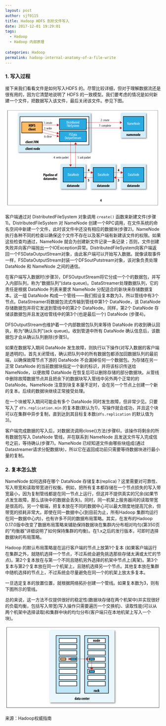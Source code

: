 ```yaml
---
layout: post
author: sjf0115
title: Hadoop HDFS 剖析文件写入
date: 2017-12-01 19:29:01
tags:
  - Hadoop
  - Hadoop 内部原理

categories: Hadoop
permalink: hadoop-internal-anatomy-of-a-file-write
---
```


### 1. 写入过程

接下来我们看看文件是如何写入HDFS 的。尽管比较详细，但对于理解数据流还是很有用的，因为它清楚地说明了 HDFS 的一致模型。我们要考虑的情况是如何新建一个文件，把数据写入该文件，最后关闭该文件。参见下图。

![](https://github.com/sjf0115/ImageBucket/blob/main/Hadoop/hadoop-internal-anatomy-of-hdfs-file-wr-2.png?raw=true)

客户端通过对 DistributedFileSystem 对象调用 `create()` 函数来新建文件(步骤1)。DistributedFileSystem 对 NameNode 创建一个RPC调用，在文件系统的命名空间中新建一个文件，此时该文件中还没有相应的数据块(步骤2)。NameNode 执行各种不同的检查以确保这个文件不存在以及客户端有新建该文件的权限。如果这些检查均通过，NameNode 就会为创建新文件记录一条记录；否则，文件创建失败并向客户端抛出一个IOException异常。DistributedFileSystem向客户端返回一个FSDataOutputStream对象，由此客户端可以开始写入数据。就像读取事件一样，FSDataOutputStream封装一个DFSoutPutstream对象，该对象负责处理 DataNode 和 NameNode 之间的通信。

在客户端写入数据时(步骤3)，DFSOutputStream将它分成一个个的数据包，并写入内部队列，称为“数据队列”(data queue)。DataStreamer处理数据队列，它的责任是根据 DataNode 列表来要求 NameNode 分配适合的新块来存储数据复本。这一组 DataNode 构成一个管线——我们假设复本数为3，所以管线中有3个节点。DataStreamer将数据包流式传输到管线中第1个 DataNode，该 DataNode 存储数据包并将它发送到管线中的第2个 DataNode。同样，第2个 DataNode 存储该数据包并且发送给管线中的第3个(也是最后一个) DataNode (步骤4)。

DFSOutputStream也维护着一个内部数据包队列来等待 DataNode 的收到确认回执，称为“确认队列”(ack queue)。收到管道中所有 DataNode 确认信息后，该数据包才会从确认队列删除(步骤5)。

如果在数据写入期间 DataNode 发生故障，则执行以下操作(对写入数据的客户端是透明的)。首先关闭管线，确认把队列中的所有数据包都添加回数据队列的最前端，以确保故障节点下游的 DataNode 不会漏掉任何一个数据包。为存储在另一正常 DataNode 的当前数据块指定一个新的标识，并将该标识传送给 NameNode，以便故障 DataNode 在恢复后可以删除存储的部分数据块。从管线中删除故障数据节点并且把余下的数据块写入管线中另外两个正常的的 DataNode。NameNode 注意到块复本量不足时，会在另一个节点上创建一个新的复本。后续的数据块继续正常接受处理。

在一个块被写入期间可能会有多个 DataNode 同时发生故障，但非常少见。只要写入了 `dfs.replication.min` 的复本数(默认为1)，写操作就会成功，并且这个块可以在集群中异步复制，直到达到其目标复本数(`dfs.replication` 的默认值为3)。

客户端完成数据的写入后，对数据流调用close()方法(步骤6)。该操作将剩余的所有数据包写入 DataNode 管线，并在联系到 NameNode 且发送文件写入完成信号之前，等待确认(步骤7)。NameNode 已经知道文件由哪些块组成(通过Datastreamer请求分配数据块)，所以它在返回成功前只需要等待数据块进行最小量的复制。

### 2. 复本怎么放

NameNode 如何选择在哪个 DataNode 存储复本(replica)？这里需要对可靠性、写入带宽和读取带宽进行权衡。例如，把所有复本都存储在一个节点损失的写入带宽最小，因为复制管线都是在同一节点上运行，但这并不提供真实的冗余(如果节点发生故障，那么该块中的数据会丢失)。同时，同一机架上服务器间的读取带宽是很高的。另一个极端，把复本放在不同的数据中心可以最大限度地提高冗余，但带宽的损耗非常大。即使在同一数据中心(到目前为止，所有Hadoop 集群均运行在同一数据中心内)，也有许多不同的数据布局策略。其实，在发布的Hadoop 0.17.0版中改变了数据布局策略来辅助保持数据块在集群内分布相对均匀(第350页的“均衡器”详细说明了如何保持集群的均衡)。在1.x之后的发行版本，可即时选择数据块的布局策略。

Hadoop 的默认布局策略是在运行客户端的节点上放第1个复本 (如果客户端运行在集群之外，就随机选择一个节点，不过系统会避免挑选那些存储太满或太忙的节点)。第2个复本放在与第一个不同且随机另外选择的机架中节点上(离架)。第3个复本与第2个复本放在同一个机架上，且随机选择另一个节点。其他复本放在集群中随机选择的节点上，不过系统会尽量避免在同一个的机架上放太多复本。

一旦选定复本的放置位置，就根据网络拓扑创建一个管线。如果复本数为3，则有下图所示的管线。

总的来说，这一方法不仅提供很好的稳定性(数据块存储在两个机架中)并实现很好的负载均衡，包括写入带宽(写入操作只需要遍历一个交换机)、读取性能(可以从两个机架中选择读取)和集群中块的均匀分布(客户端只在本地机架上写入一个块)。

![](https://github.com/sjf0115/ImageBucket/blob/main/Hadoop/hadoop-internal-anatomy-of-hdfs-file-wr-3.png?raw=true)

来源：Hadoop权威指南
